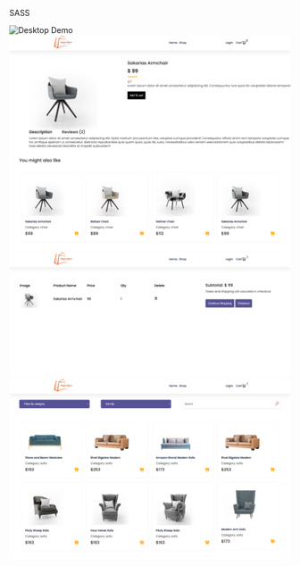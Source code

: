 SASS

![ Desktop Demo](./src/assets/home.png "Desktop Demo")
![ Desktop Demo](./src/assets/detail.png "Desktop Demo")
![ Desktop Demo](./src/assets/cart.png "Desktop Demo")
![ Desktop Demo](./src/assets/shop.png "Desktop Demo")
